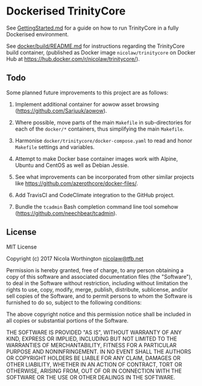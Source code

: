 # Dockerised TrinityCore

See [GettingStarted.md](GettingStarted.md) for a guide on how to run TrinityCore
in a fully Dockerised environment.

See [docker/build/README.md](docker/build/README.md) for instructions regarding
the TrinityCore build container, (published as Docker image
`nicolaw/trinitycore` on Docker Hub at
https://hub.docker.com/r/nicolaw/trinitycore/).


## Todo

Some planned future improvements to this project are as follows:

  1. Implement additional container for aowow asset browsing
     (https://github.com/Sarjuuk/aowow).

  2. Where possible, move parts of the main `Makefile` in sub-directories for
     each of the `docker/*` containers, thus simplifying the main `Makefile`.

  3. Harmonise `docker/trinitycore/docker-compose.yaml` to read and honor
     `Makefile` settings and variables.

  4. Attempt to make Docker base container images work with Alpine, Ubuntu and
     CentOS as well as Debian Jessie.

  5. See what improvements can be incorporated from other similar projects like
     https://github.com/azerothcore/docker-files/.

  6. Add TravisCI and CodeClimate integration to the GitHub project.

  7. Bundle the `tcadmin` Bash completion command line tool somehow
     (https://github.com/neechbear/tcadmin).


## License

MIT License

Copyright (c) 2017 Nicola Worthington <nicolaw@tfb.net>

Permission is hereby granted, free of charge, to any person obtaining a copy
of this software and associated documentation files (the "Software"), to deal
in the Software without restriction, including without limitation the rights
to use, copy, modify, merge, publish, distribute, sublicense, and/or sell
copies of the Software, and to permit persons to whom the Software is
furnished to do so, subject to the following conditions:

The above copyright notice and this permission notice shall be included in all
copies or substantial portions of the Software.

THE SOFTWARE IS PROVIDED "AS IS", WITHOUT WARRANTY OF ANY KIND, EXPRESS OR
IMPLIED, INCLUDING BUT NOT LIMITED TO THE WARRANTIES OF MERCHANTABILITY,
FITNESS FOR A PARTICULAR PURPOSE AND NONINFRINGEMENT. IN NO EVENT SHALL THE
AUTHORS OR COPYRIGHT HOLDERS BE LIABLE FOR ANY CLAIM, DAMAGES OR OTHER
LIABILITY, WHETHER IN AN ACTION OF CONTRACT, TORT OR OTHERWISE, ARISING FROM,
OUT OF OR IN CONNECTION WITH THE SOFTWARE OR THE USE OR OTHER DEALINGS IN THE
SOFTWARE.

